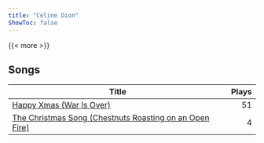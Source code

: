 ```yaml
---
title: "Celine Dion"
ShowToc: false
---
```


{{< more >}}

## Songs
Title | Plays 
----- | -----: 
[Happy Xmas (War Is Over)](/songs/happy-xmas-war-is-over) | 51
[The Christmas Song (Chestnuts Roasting on an Open Fire)](/songs/the-christmas-song-chestnuts-roasting-on-an-open-fire) | 4

